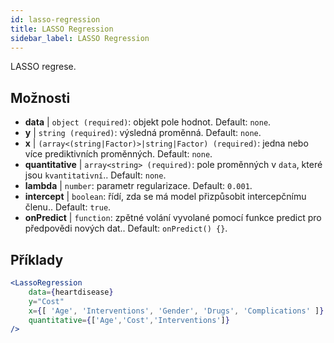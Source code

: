 ```yaml
---
id: lasso-regression
title: LASSO Regression
sidebar_label: LASSO Regression
---
```


LASSO regrese.

## Možnosti

* __data__ | `object (required)`: objekt pole hodnot. Default: `none`.
* __y__ | `string (required)`: výsledná proměnná. Default: `none`.
* __x__ | `(array<(string|Factor)>|string|Factor) (required)`: jedna nebo více prediktivních proměnných. Default: `none`.
* __quantitative__ | `array<string> (required)`: pole proměnných v `data`, které jsou `kvantitativní`.. Default: `none`.
* __lambda__ | `number`: parametr regularizace. Default: `0.001`.
* __intercept__ | `boolean`: řídí, zda se má model přizpůsobit intercepčnímu členu.. Default: `true`.
* __onPredict__ | `function`: zpětné volání vyvolané pomocí funkce predict pro předpovědi nových dat.. Default: `onPredict() {}`.


## Příklady

```jsx live
<LassoRegression
    data={heartdisease} 
    y="Cost"
    x={[ 'Age', 'Interventions', 'Gender', 'Drugs', 'Complications' ]}
    quantitative={['Age','Cost','Interventions']}
/>
```

